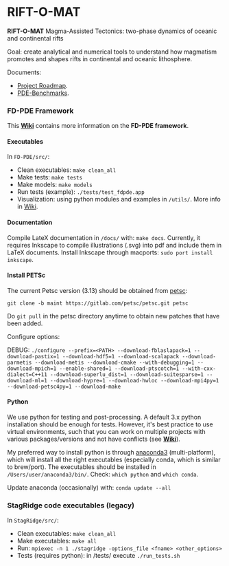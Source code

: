 # RIFT-O-MAT

**RIFT-O-MAT**
Magma-Assisted Tectonics: two-phase dynamics of oceanic and continental rifts

Goal: create analytical and numerical tools to understand how magmatism promotes and shapes rifts in continental and oceanic lithosphere.

Documents:
* [Project Roadmap](https://www.overleaf.com/read/hsrcbxxxspsh). 
* [PDE-Benchmarks](https://www.overleaf.com/read/xzymvxdcwrrm). 

### FD-PDE Framework

This **[Wiki](https://adina@bitbucket.org/adina/rift-o-mat.git/wiki)** contains more information on the **FD-PDE framework**. 

#### Executables
In `FD-PDE/src/`:
- Clean executables: `make clean_all`
- Make tests: `make tests`
- Make models: `make models`
- Run tests (example): `./tests/test_fdpde.app`
- Visualization: using python modules and examples in `/utils/`. More info in [Wiki](https://adina@bitbucket.org/adina/rift-o-mat.git/wiki).

#### Documentation
Compile LateX documentation in `/docs/` with: `make docs`. Currently, it requires Inkscape to compile illustrations (.svg) into pdf and include them in LaTeX documents. Install Inkscape through macports: `sudo port install inkscape`.

#### Install PETSc

The current Petsc version (3.13) should be obtained from [petsc](https://gitlab.com/petsc/petsc.git):

`git clone -b maint https://gitlab.com/petsc/petsc.git petsc`

Do `git pull` in the petsc directory anytime to obtain new patches that have been added.

Configure options:

DEBUG:
`./configure --prefix=<PATH> --download-fblaslapack=1 --download-pastix=1 --download-hdf5=1 --download-scalapack --download-parmetis --download-metis --download-cmake --with-debugging=1 --download-mpich=1 --enable-shared=1 --download-ptscotch=1 --with-cxx-dialect=C++11 --download-superlu_dist=1 --download-suitesparse=1 --download-ml=1 --download-hypre=1 --download-hwloc --download-mpi4py=1 --download-petsc4py=1 --download-make`

#### Python

We use python for testing and post-processing. A default 3.x python installation should be enough for tests. However, it's best practice to use virtual environments, such that you can work on multiple projects with various packages/versions and not have conflicts (see **[Wiki](https://adina@bitbucket.org/adina/rift-o-mat.git/wiki)**).

My preferred way to install python is through [anaconda3](https://www.anaconda.com) (multi-platform), which will install all the right executables (especially conda, which is similar to brew/port). The executables should be installed in `/Users/user/anaconda3/bin/`. Check: `which python`
and `which conda`.

Update anaconda (occasionally) with: `conda update --all`

### StagRidge code executables (legacy)
In `StagRidge/src/`:

- Clean executables: `make clean_all`
- Make executables: `make all`
- Run: `mpiexec -n 1 ./stagridge -options_file <fname> <other_options>`
- Tests (requires python): in /tests/ execute `./run_tests.sh`

